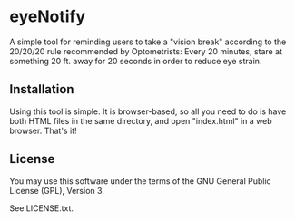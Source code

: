 eyeNotify
========

A simple tool for reminding users to take a "vision break" according to the 20/20/20 rule recommended by Optometrists: Every 20 minutes, stare at something 20 ft. away for 20 seconds in order to reduce eye strain.

## Installation

Using this tool is simple. It is browser-based, so all you need to do is have both HTML files in the same directory, and open "index.html" in a web browser. That's it!

## License

You may use this software under the terms of the GNU General Public License (GPL), Version 3.

See LICENSE.txt.